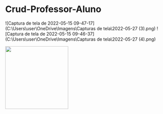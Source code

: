 # Crud-Professor-Aluno

![Captura de tela de 2022-05-15 09-47-17](C:\Users\user\OneDrive\Imagens\Capturas de tela\2022-05-27 (3).png)
![Captura de tela de 2022-05-15 09-46-37](C:\Users\user\OneDrive\Imagens\Capturas de tela\2022-05-27 (4).png)


 <img align="center" height="200em" src="C:\Users\user\OneDrive\Imagens\Capturas de tela\2022-05-27 (3).png"/>

